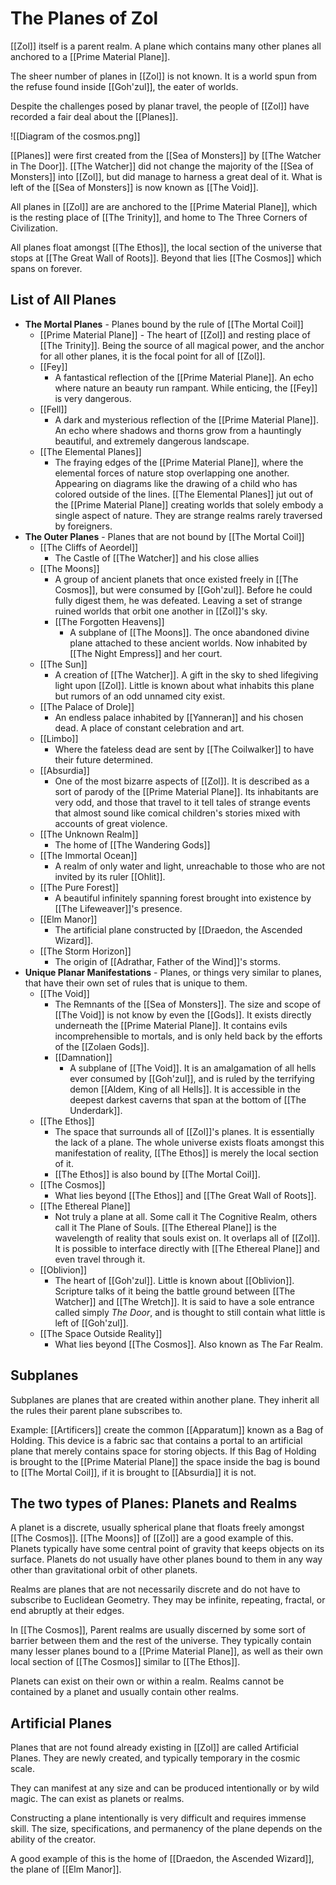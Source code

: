 # The Planes of Zol
[[Zol]] itself is a parent realm. A plane which contains many other planes all anchored to a [[Prime Material Plane]].

The sheer number of planes in [[Zol]] is not known. It is a world spun from the refuse found inside [[Goh'zul]], the eater of worlds.

Despite the challenges posed by planar travel, the people of [[Zol]] have recorded a fair deal about the [[Planes]].

![[Diagram of the cosmos.png]]

[[Planes]] were first created from the [[Sea of Monsters]] by [[The Watcher in The Door]]. [[The Watcher]] did not change the majority of the [[Sea of Monsters]] into [[Zol]], but did manage to harness a great deal of it. What is left of the [[Sea of Monsters]] is now known as [[The Void]].

All planes in [[Zol]] are are anchored to the [[Prime Material Plane]], which is the resting place of [[The Trinity]], and home to The Three Corners of Civilization.

All planes float amongst [[The Ethos]], the local section of the universe that stops at [[The Great Wall of Roots]]. Beyond that lies [[The Cosmos]] which spans on forever.

## List of All Planes
- **The Mortal Planes** - Planes bound by the rule of [[The Mortal Coil]]
	- [[Prime Material Plane]] - The heart of [[Zol]] and resting place of [[The Trinity]]. Being the source of all magical power, and the anchor for all other planes, it is the focal point for all of [[Zol]].
	- [[Fey]]
		- A fantastical reflection of the [[Prime Material Plane]]. An echo where nature an beauty run rampant. While enticing, the [[Fey]] is very dangerous.
	- [[Fell]]
		- A dark and mysterious reflection of the [[Prime Material Plane]]. An echo where shadows and thorns grow from a hauntingly beautiful, and extremely dangerous landscape.
	- [[The Elemental Planes]]
		- The fraying edges of the [[Prime Material Plane]], where the elemental forces of nature stop overlapping one another. Appearing on diagrams like the drawing of a child who has colored outside of the lines. [[The Elemental Planes]] jut out of the [[Prime Material Plane]] creating worlds that solely embody a single aspect of nature. They are strange realms rarely traversed by foreigners.
- **The Outer Planes** - Planes that are not bound by [[The Mortal Coil]]
	- [[The Cliffs of Aeordel]]
		- The Castle of [[The Watcher]] and his close allies
	- [[The Moons]]
		- A group of ancient planets that once existed freely in [[The Cosmos]], but were consumed by [[Goh'zul]]. Before he could fully digest them, he was defeated. Leaving a set of strange ruined worlds that orbit one another in [[Zol]]'s sky.
		- [[The Forgotten Heavens]]
			- A subplane of [[The Moons]]. The once abandoned divine plane attached to these ancient worlds. Now inhabited by [[The Night Empress]] and her court.
	- [[The Sun]]
		- A creation of [[The Watcher]]. A gift in the sky to shed lifegiving light upon [[Zol]]. Little is known about what inhabits this plane but rumors of an odd unnamed city exist.
	- [[The Palace of Drole]]
		- An endless palace inhabited by [[Yanneran]] and his chosen dead. A place of constant celebration and art.
	- [[Limbo]]
		- Where the fateless dead are sent by [[The Coilwalker]] to have their future determined.
	- [[Absurdia]]
		- One of the most bizarre aspects of [[Zol]]. It is described as a sort of parody of the [[Prime Material Plane]]. Its inhabitants are very odd, and those that travel to it tell tales of strange events that almost sound like comical children's stories mixed with accounts of great violence.
	- [[The Unknown Realm]]
		- The home of [[The Wandering Gods]]
	- [[The Immortal Ocean]]
		- A realm of only water and light, unreachable to those who are not invited by its ruler [[Ohlit]].
	- [[The Pure Forest]]
		- A beautiful infinitely spanning forest brought into existence by [[The Lifeweaver]]'s presence.
	- [[Elm Manor]]
		- The artificial plane constructed by [[Draedon, the Ascended Wizard]].
	- [[The Storm Horizon]]
		- The origin of [[Adrathar, Father of the Wind]]'s storms.
- **Unique Planar Manifestations** - Planes, or things very similar to planes, that have their own set of rules that is unique to them.
	- [[The Void]]
		- The Remnants of the [[Sea of Monsters]]. The size and scope of [[The Void]] is not know by even the [[Gods]]. It exists directly underneath the [[Prime Material Plane]]. It contains evils incomprehensible to mortals, and is only held back by the efforts of the [[Zolaen Gods]].
		- [[Damnation]]
			- A subplane of [[The Void]]. It is an amalgamation of all hells ever consumed by [[Goh'zul]], and is ruled by the terrifying demon [[Aldem, King of all Hells]]. It is accessible in the deepest darkest caverns that span at the bottom of [[The Underdark]].
	- [[The Ethos]]
		- The space that surrounds all of [[Zol]]'s planes. It is essentially the lack of a plane. The whole universe exists floats amongst this manifestation of reality, [[The Ethos]] is merely the local section of it.
		- [[The Ethos]] is also bound by [[The Mortal Coil]].
	- [[The Cosmos]]
		- What lies beyond [[The Ethos]] and [[The Great Wall of Roots]].
	- [[The Ethereal Plane]]
		- Not truly a plane at all. Some call it The Cognitive Realm, others call it The Plane of Souls. [[The Ethereal Plane]] is the wavelength of reality that souls exist on. It overlaps all of [[Zol]]. It is possible to interface directly with [[The Ethereal Plane]] and even travel through it.
	- [[Oblivion]]
		- The heart of [[Goh'zul]]. Little is known about [[Oblivion]]. Scripture talks of it being the battle ground between [[The Watcher]] and [[The Wretch]]. It is said to have a sole entrance called simply *The Door*, and is thought to still contain what little is left of [[Goh'zul]].
	- [[The Space Outside Reality]]
		- What lies beyond [[The Cosmos]]. Also known as The Far Realm.

## Subplanes
Subplanes are planes that are created within another plane. They inherit all the rules their parent plane subscribes to.

Example: [[Artificers]] create the common [[Apparatum]] known as a Bag of Holding. This device is a fabric sac that contains a portal to an artificial plane that merely contains space for storing objects. If this Bag of Holding is brought to the [[Prime Material Plane]] the space inside the bag is bound to [[The Mortal Coil]], if it is brought to [[Absurdia]] it is not.

## The two types of Planes: Planets and Realms
A planet is a discrete, usually spherical plane that floats freely amongst [[The Cosmos]]. [[The Moons]] of [[Zol]] are a good example of this. Planets typically have some central point of gravity that keeps objects on its surface. Planets do not usually have other planes bound to them in any way other than gravitational orbit of other planets.

Realms are planes that are not necessarily discrete and do not have to subscribe to Euclidean Geometry. They may be infinite, repeating, fractal, or end abruptly at their edges.

In [[The Cosmos]], Parent realms are usually discerned by some sort of barrier between them and the rest of the universe. They typically contain many lesser planes bound to a [[Prime Material Plane]], as well as their own local section of [[The Cosmos]] similar to [[The Ethos]].

Planets can exist on their own or within a realm. Realms cannot be contained by a planet and usually contain other realms.

## Artificial Planes
Planes that are not found already existing in [[Zol]] are called Artificial Planes. They are newly created, and typically temporary in the cosmic scale.

They can manifest at any size and can be produced intentionally or by wild magic. The can exist as planets or realms.

Constructing a plane intentionally is very difficult and requires immense skill. The size, specifications, and permanency of the plane depends on the ability of the creator.

A good example of this is the home of [[Draedon, the Ascended Wizard]], the plane of [[Elm Manor]].